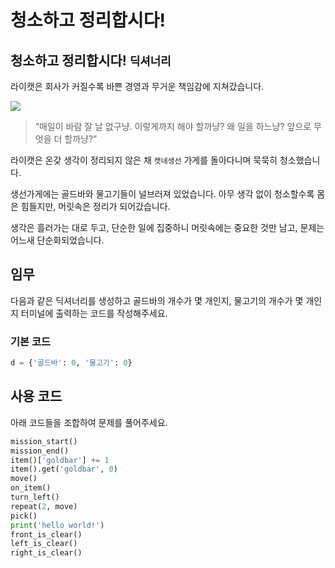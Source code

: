 # 청소하고 정리합시다!

## 청소하고 정리합시다! `딕셔너리`

라이캣은 회사가 커질수록 바쁜 경영과 무거운 책임감에 지쳐갔습니다.

![](10.webp)

> “매일이 바람 잘 날 없구냥. 이렇게까지 해야 할까냥? 왜 일을 하느냥? 앞으로 무엇을 더 할까냥?”

라이캣은 온갖 생각이 정리되지 않은 채 `캣네생선` 가게를 돌아다니며 묵묵히 청소했습니다. 

생선가게에는 골드바와 물고기들이 널브러져 있었습니다. 아무 생각 없이 청소할수록 몸은 힘들지만, 머릿속은 정리가 되어갔습니다.

생각은 흘러가는 대로 두고, 단순한 일에 집중하니 머릿속에는 중요한 것만 남고, 문제는 어느새 단순화되었습니다.


## 임무

다음과 같은 딕셔너리를 생성하고 골드바의 개수가 몇 개인지, 물고기의 개수가 몇 개인지 터미널에 출력하는 코드를 작성해주세요.

### 기본 코드

```python
d = {'골드바': 0, '물고기': 0}
```


## 사용 코드
아래 코드들을 조합하여 문제를 풀어주세요.
```python
mission_start()
mission_end()
item()['goldbar'] += 1
item().get('goldbar', 0)
move()
on_item()
turn_left()
repeat(2, move)
pick()
print('hello world!')
front_is_clear()
left_is_clear()
right_is_clear()
```
